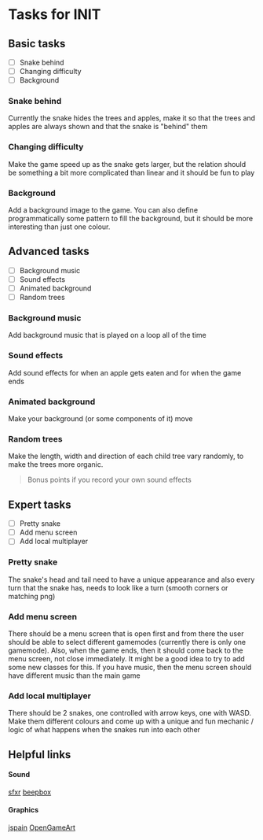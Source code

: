 # Tasks for INIT
## Basic tasks 
- [ ] Snake behind
- [ ] Changing difficulty
- [ ] Background

### Snake behind
Currently the snake hides the trees and apples, make it so that the trees and apples are always shown and that the snake is "behind" them
### Changing difficulty
Make the game speed up as the snake gets larger, but the relation should be something a bit more complicated than linear and it should be fun to play
### Background
Add a background image to the game. You can also define programmatically some pattern to fill the background, but it should be more interesting than just one colour.

## Advanced tasks
- [ ] Background music
- [ ] Sound effects
- [ ] Animated background
- [ ] Random trees

### Background music
Add background music that is played on a loop all of the time
### Sound effects
Add sound effects for when an apple gets eaten and for when the game ends
### Animated background
Make your background (or some components of it) move
### Random trees
Make the length, width and direction of each child tree vary randomly, to make the trees more organic.

> Bonus points if you record your own sound effects

## Expert tasks
- [ ] Pretty snake
- [ ] Add menu screen
- [ ] Add local multiplayer

### Pretty snake
The snake's head and tail need to have a unique appearance and also every turn that the snake has, needs to look like a turn (smooth corners or matching png)
### Add menu screen
There should be a menu screen that is open first and from there the user should be able to select different gamemodes (currently there is only one gamemode). Also, when the game ends, then it should come back to the menu screen, not close immediately. It might be a good idea to try to add some new classes for this. If you have music, then the menu screen should have different music than the main game
### Add local multiplayer
There should be 2 snakes, one controlled with arrow keys, one with WASD. Make them different colours and come up with a unique and fun mechanic / logic of what happens when the snakes run into each other

## Helpful links
#### Sound
[sfxr](https://sfxr.me/)
[beepbox](https://www.beepbox.co/)

#### Graphics
[jspain](https://jspaint.app/)
[OpenGameArt](https://opengameart.org/)
